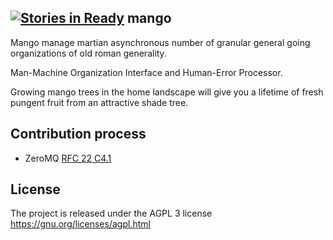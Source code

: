 [![Stories in Ready](https://badge.waffle.io/iofun/mango.png?label=ready&title=Ready)](https://waffle.io/iofun/mango)
mango
-----

Mango manage martian asynchronous number of granular general going organizations of old roman generality.

Man-Machine Organization Interface and Human-Error Processor.

Growing mango trees in the home landscape will give you a lifetime of fresh pungent fruit from an attractive shade tree.

Contribution process
--------------------

* ZeroMQ [RFC 22 C4.1](http://rfc.zeromq.org/spec:22)

License
-------

The project is released under the AGPL 3 license https://gnu.org/licenses/agpl.html

